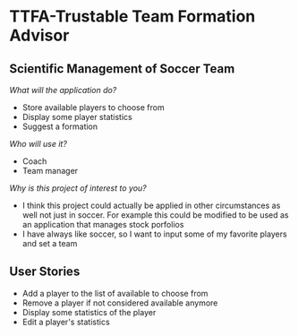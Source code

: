 # TTFA-Trustable Team Formation Advisor

## Scientific Management of Soccer Team


*What will the application do?*
- Store available players to choose from
- Display some player statistics
- Suggest a formation 

*Who will use it?*
- Coach
- Team manager
 
*Why is this project of interest to you?*
- I think this project could actually be applied in other
circumstances as well not just in soccer. For
example this could be modified to be used
as an application that manages stock porfolios
- I have always like soccer, so I want to input 
some of my favorite players and set a team

## User Stories
- Add a player to the list of available to choose from
- Remove a player if not considered available anymore
- Display some statistics of the player
- Edit a player's statistics